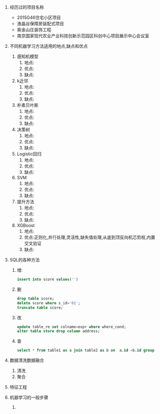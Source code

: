 1. 经历过的项目名称

   - 2015G46住宅小区项目
   - 液晶谷保障房装配式项目
   - 紫金山庄装饰工程
   - 南京国家现代农业产业科技创新示范园区科创中心项目展示中心会议室

2. 不同机器学习方法适用的地点,缺点和优点

   1. 感知机模型
      1. 地点:
      2. 优点:
      3. 缺点:
   2. k近邻
      1. 地点:
      2. 优点:
      3. 缺点:
   3. 朴素贝叶斯
      1. 地点:
      2. 优点:
      3. 缺点:
   4. 决策树
      1. 地点:
      2. 优点:
      3. 缺点:
   5. Logistic回归
      1. 地点:
      2. 优点:
      3. 缺点:
   6. SVM
      1. 地点:
      2. 优点:
      3. 缺点:
   7. 提升方法
      1. 地点:
      2. 优点:
      3. 缺点:
   8. XGBoost
      1. 地点:
      2. 优点:正则化,并行处理,灵活性,缺失值处理,从底到顶反向机芯剪枝,内置交叉验证
      3. 缺点:

3. SQL的各种方法

   1. 增:

      ```sql
      insert into score values('')
      ```

   2. 删

      ```sql
      drop table score;
      delete score where s_id='01';
      truncate table score;
      ```

   3. 改

      ```sql
      update table_re set colname=expr where where_cond;
      alter table store drop column address;
      ```

   4. 查

      ```sql
      select * from table1 as a join table2 as b on  a.id =b.id group by a.id having cond1 
      ```

4. 数据清洗数据融合

   1. 清洗
   2. 聚合

5. 特征工程

6. 机器学习的一般步骤

   1. 